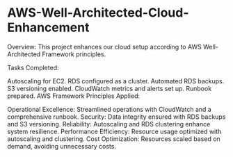 # AWS-Well-Architected-Cloud-Enhancement

Overview:
This project enhances our cloud setup according to AWS Well-Architected Framework principles.

Tasks Completed:

Autoscaling for EC2.
RDS configured as a cluster.
Automated RDS backups.
S3 versioning enabled.
CloudWatch metrics and alerts set up.
Runbook prepared.
AWS Framework Principles Applied:

Operational Excellence: Streamlined operations with CloudWatch and a comprehensive runbook.
Security: Data integrity ensured with RDS backups and S3 versioning.
Reliability: Autoscaling and RDS clustering enhance system resilience.
Performance Efficiency: Resource usage optimized with autoscaling and clustering.
Cost Optimization: Resources scaled based on demand, avoiding unnecessary costs.
